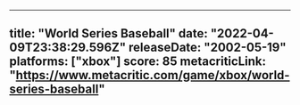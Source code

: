 
---
title: "World Series Baseball"
date: "2022-04-09T23:38:29.596Z"
releaseDate: "2002-05-19"
platforms: ["xbox"]
score: 85
metacriticLink: "https://www.metacritic.com/game/xbox/world-series-baseball"
---
